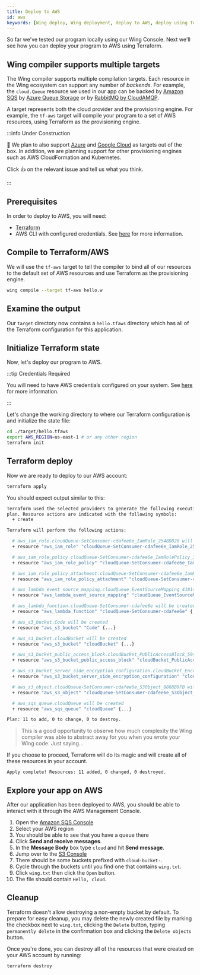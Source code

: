 ```yaml
---
title: Deploy to AWS
id: aws
keywords: [Wing deploy, Wing deployment, deploy to AWS, deploy using Terraform]
---
```


So far we've tested our program locally using our Wing Console. Next we'll see how you can deploy your
program to AWS using Terraform.

## Wing compiler supports multiple targets

The Wing compiler supports multiple compilation targets. Each resource in the
Wing ecosystem can support any number of *backends*. For example, the
`cloud.Queue` resource we used in our app can be backed by [Amazon
SQS](https://aws.amazon.com/sqs/) by [Azure Queue
Storage](https://azure.microsoft.com/en-us/products/storage/queues/) or by
[RabbitMQ by CloudAMQP](https://www.cloudamqp.com/).

A target represents both the cloud provider and the provisioning engine. For
example, the `tf-aws` target will compile your program to a set of AWS
resources, using Terraform as the provisioning engine.


:::info Under Construction

:construction: We plan to also support [Azure](https://github.com/winglang/wing/issues?q=is:issue+is:open+sort:updated-desc+label:azure) and [Google Cloud](https://github.com/winglang/wing/issues?q=is:issue+is:open+sort:updated-desc+label:gcp) as targets out of
the box. In addition, we are planning support for other provisioning engines
such as AWS CloudFormation and Kubernetes.

Click :thumbsup: on the relevant issue and tell us what you think.

:::

## Prerequisites

In order to deploy to AWS, you will need:

* [Terraform](https://terraform.io/downloads)
* AWS CLI with configured credentials. See
[here](https://docs.aws.amazon.com/cli/latest/userguide/cli-configure-files.html)
for more information.

## Compile to Terraform/AWS

We will use the `tf-aws` target to tell the compiler to bind all of our resources
to the default set of AWS resources and use Terraform as the provisioning engine.

```sh
wing compile --target tf-aws hello.w
```

## Examine the output

Our `target` directory now contains a `hello.tfaws` directory which has all of the Terraform configuration for this application.

## Initialize Terraform state

Now, let's deploy our program to AWS.

:::tip Credentials Required

You will need to have AWS credentials configured on your system. See
[here](https://docs.aws.amazon.com/cli/latest/userguide/cli-configure-files.html)
for more information.

:::

Let's change the working directory to where our Terraform configuration is and
initialize the state file:

```sh
cd ./target/hello.tfaws
export AWS_REGION=us-east-1 # or any other region
terraform init
```

## Terraform deploy

Now we are ready to deploy to our AWS account:

```sh
terraform apply
```

You should expect output similar to this: 
```sh
Terraform used the selected providers to generate the following execution
plan. Resource actions are indicated with the following symbols:
  + create

Terraform will perform the following actions:

  # aws_iam_role.cloudQueue-SetConsumer-cdafee6e_IamRole_2548D828 will be created
  + resource "aws_iam_role" "cloudQueue-SetConsumer-cdafee6e_IamRole_2548D828" {...}

  # aws_iam_role_policy.cloudQueue-SetConsumer-cdafee6e_IamRolePolicy_37133937 will be created
  + resource "aws_iam_role_policy" "cloudQueue-SetConsumer-cdafee6e_IamRolePolicy_37133937" {...}

  # aws_iam_role_policy_attachment.cloudQueue-SetConsumer-cdafee6e_IamRolePolicyAttachment_45079F65 will be created
  + resource "aws_iam_role_policy_attachment" "cloudQueue-SetConsumer-cdafee6e_IamRolePolicyAttachment_45079F65" {...}

  # aws_lambda_event_source_mapping.cloudQueue_EventSourceMapping_41814136 will be created
  + resource "aws_lambda_event_source_mapping" "cloudQueue_EventSourceMapping_41814136" {...}

  # aws_lambda_function.cloudQueue-SetConsumer-cdafee6e will be created
  + resource "aws_lambda_function" "cloudQueue-SetConsumer-cdafee6e" {...}

  # aws_s3_bucket.Code will be created
  + resource "aws_s3_bucket" "Code" {...}

  # aws_s3_bucket.cloudBucket will be created
  + resource "aws_s3_bucket" "cloudBucket" {...}

  # aws_s3_bucket_public_access_block.cloudBucket_PublicAccessBlock_5946CCE8 will be created
  + resource "aws_s3_bucket_public_access_block" "cloudBucket_PublicAccessBlock_5946CCE8" {...}

  # aws_s3_bucket_server_side_encryption_configuration.cloudBucket_Encryption_77B6AEEF will be created
  + resource "aws_s3_bucket_server_side_encryption_configuration" "cloudBucket_Encryption_77B6AEEF" {...}

  # aws_s3_object.cloudQueue-SetConsumer-cdafee6e_S3Object_8868B9FB will be created
  + resource "aws_s3_object" "cloudQueue-SetConsumer-cdafee6e_S3Object_8868B9FB" {...}

  # aws_sqs_queue.cloudQueue will be created
  + resource "aws_sqs_queue" "cloudQueue" {...}

Plan: 11 to add, 0 to change, 0 to destroy.
```

> This is a good opportunity to observe how much complexity the Wing compiler
> was able to abstract away for you when you wrote your Wing code. Just
> saying...

If you choose to proceed, Terraform will do its magic and will create all of these resources in your
account.

```  
Apply complete! Resources: 11 added, 0 changed, 0 destroyed.
```

## Explore your app on AWS

After our application has been deployed to AWS, you should be able to interact with it
through the AWS Management Console.

1. Open the [Amazon SQS Console](https://console.aws.amazon.com/sqs)
2. Select your AWS region
3. You should be able to see that you have a queue there
4. Click **Send and receive messages**.
5. In the **Message Body** box type `cloud` and hit **Send message**.
6. Jump over to the [S3 Console](https://s3.console.aws.amazon.com/s3/buckets) 
7. There should be some buckets prefixed with `cloud-bucket-`. 
8. Cycle through the buckets until you find one that contains `wing.txt`.
9. Click `wing.txt` then click the `Open` button.
10. The file should contain `Hello, cloud`.

## Cleanup

Terraform doesn't allow destroying a non-empty bucket by default. To prepare for
easy cleanup, you may delete the newly created file by marking the checkbox next
to `wing.txt`, clicking the `Delete` button, typing `permanently delete` in the
confirmation box and clicking the `Delete objects` button.

Once you're done, you can destroy all of the resources that were created on your AWS account by running:

```sh
terraform destroy
```
